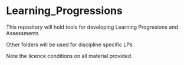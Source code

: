 # Learning_Progressions
This repository will hold tools for developing Learning Progresions and Assessments

Other folders will be used for discipline specific LPs

Note the licence conditions on all material provided.
